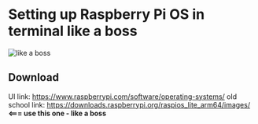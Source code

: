 # Setting up Raspberry Pi OS in terminal like a boss

![like a boss](https://as2.ftcdn.net/v2/jpg/02/25/53/75/500_F_225537518_9UhVyvJ9Za8uKIyosc3Mboonj6nGVE5V.jpg)

## Download

UI link: https://www.raspberrypi.com/software/operating-systems/
old school link: https://downloads.raspberrypi.org/raspios_lite_arm64/images/ **<=== use this one - like a boss**
